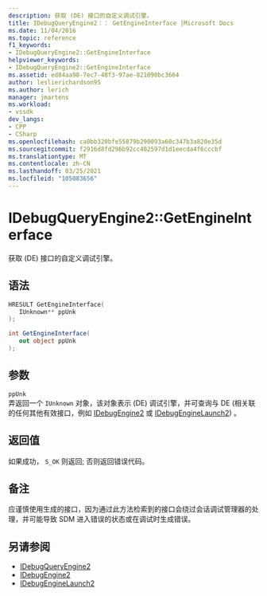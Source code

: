 ```yaml
---
description: 获取 (DE) 接口的自定义调试引擎。
title: IDebugQueryEngine2：： GetEngineInterface |Microsoft Docs
ms.date: 11/04/2016
ms.topic: reference
f1_keywords:
- IDebugQueryEngine2::GetEngineInterface
helpviewer_keywords:
- IDebugQueryEngine2::GetEngineInterface
ms.assetid: ed84aa98-7ec7-48f3-97ae-821090bc3664
author: leslierichardson95
ms.author: lerich
manager: jmartens
ms.workload:
- vssdk
dev_langs:
- CPP
- CSharp
ms.openlocfilehash: ca0bb320bfe55879b290093a60c347b3a820e35d
ms.sourcegitcommit: f2916d8fd296b92cc402597d1d1eecda4f6cccbf
ms.translationtype: MT
ms.contentlocale: zh-CN
ms.lasthandoff: 03/25/2021
ms.locfileid: "105083656"
---
```

# <a name="idebugqueryengine2getengineinterface"></a>IDebugQueryEngine2::GetEngineInterface
获取 (DE) 接口的自定义调试引擎。

## <a name="syntax"></a>语法

```cpp
HRESULT GetEngineInterface( 
   IUnknown** ppUnk
);
```

```csharp
int GetEngineInterface( 
   out object ppUnk
);
```

## <a name="parameters"></a>参数
`ppUnk`\
弄返回一个 `IUnknown` 对象，该对象表示 (DE) 调试引擎，并可查询与 DE (相关联的任何其他有效接口，例如 [IDebugEngine2](../../../extensibility/debugger/reference/idebugengine2.md) 或 [IDebugEngineLaunch2](../../../extensibility/debugger/reference/idebugenginelaunch2.md)) 。

## <a name="return-value"></a>返回值
 如果成功， `S_OK` 则返回; 否则返回错误代码。

## <a name="remarks"></a>备注
 应谨慎使用生成的接口，因为通过此方法检索到的接口会绕过会话调试管理器的处理，并可能导致 SDM 进入错误的状态或在调试时生成错误。

## <a name="see-also"></a>另请参阅
- [IDebugQueryEngine2](../../../extensibility/debugger/reference/idebugqueryengine2.md)
- [IDebugEngine2](../../../extensibility/debugger/reference/idebugengine2.md)
- [IDebugEngineLaunch2](../../../extensibility/debugger/reference/idebugenginelaunch2.md)
